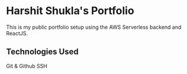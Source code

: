 # Harshit Shukla's Portfolio
This is my public portfolio setup using the AWS Serverless backend and ReactJS.

## Technologies Used

Git & Github
SSH
